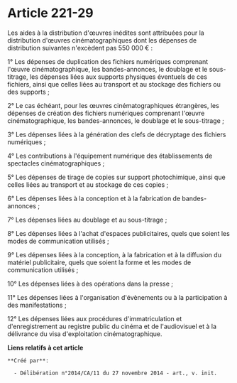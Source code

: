 # Article 221-29

Les aides à la distribution d'œuvres inédites sont attribuées pour la distribution d'œuvres cinématographiques dont les
dépenses de distribution suivantes n'excèdent pas 550 000 € : 

1° Les dépenses de duplication des fichiers numériques comprenant l'œuvre cinématographique, les bandes-annonces, le doublage
et le sous-titrage, les dépenses liées aux supports physiques éventuels de ces fichiers, ainsi que celles liées au transport
et au stockage des fichiers ou des supports ; 

2° Le cas échéant, pour les œuvres cinématographiques étrangères, les dépenses de création des fichiers numériques comprenant
l'œuvre cinématographique, les bandes-annonces, le doublage et le sous-titrage ; 

3° Les dépenses liées à la génération des clefs de décryptage des fichiers numériques ; 

4° Les contributions à l'équipement numérique des établissements de spectacles cinématographiques ; 

5° Les dépenses de tirage de copies sur support photochimique, ainsi que celles liées au transport et au stockage de ces
copies ; 

6° Les dépenses liées à la conception et à la fabrication de bandes-annonces ; 

7° Les dépenses liées au doublage et au sous-titrage ; 

8° Les dépenses liées à l'achat d'espaces publicitaires, quels que soient les modes de communication utilisés ; 

9° Les dépenses liées à la conception, à la fabrication et à la diffusion du matériel publicitaire, quels que soient la forme
et les modes de communication utilisés ; 

10° Les dépenses liées à des opérations dans la presse ; 

11° Les dépenses liées à l'organisation d'évènements ou à la participation à des manifestations ; 

12° Les dépenses liées aux procédures d'immatriculation et d'enregistrement au registre public du cinéma et de l'audiovisuel
et à la délivrance du visa d'exploitation cinématographique.

**Liens relatifs à cet article**

	**Créé par**:

	  - Délibération n°2014/CA/11 du 27 novembre 2014 - art., v. init.
